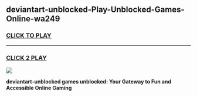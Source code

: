 
## deviantart-unblocked-Play-Unblocked-Games-Online-wa249
<h3>
<a href="https://premium76.site?title=deviantart-unblocked&ref=25A">CLICK TO PLAY</a></h3>
<hr>

<h3>
<a href="https://premium76.site?title=deviantart-unblocked&ref=25A">CLICK 2 PLAY</a>
  
</h3>

<a href="https://premium76.site?title=deviantart-unblocked&ref=25A"><img src="https://clearcache.store/games.png"></a>


**deviantart-unblocked games unblocked: Your Gateway to Fun and Accessible Online Gaming**
